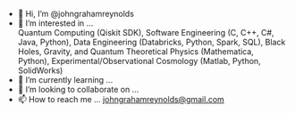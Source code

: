 - 👋 Hi, I’m @johngrahamreynolds
- 👀 I’m interested in ...  
      Quantum Computing (Qiskit SDK), Software Engineering (C, C++, C#, Java, Python), Data Engineering (Databricks, Python, Spark, SQL),
      Black Holes, Gravity, and Quantum Theoretical Physics (Mathematica, Python), Experimental/Observational Cosmology (Matlab, Python, SolidWorks)
- 🌱 I’m currently learning ...
- 💞️ I’m looking to collaborate on ...
- 📫 How to reach me ...
      johngrahamreynolds@gmail.com


